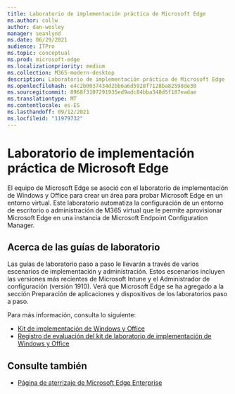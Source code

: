 ```yaml
---
title: Laboratorio de implementación práctica de Microsoft Edge
ms.author: collw
author: dan-wesley
manager: seanlynd
ms.date: 06/29/2021
audience: ITPro
ms.topic: conceptual
ms.prod: microsoft-edge
ms.localizationpriority: medium
ms.collection: M365-modern-desktop
description: Laboratorio de implementación práctica de Microsoft Edge
ms.openlocfilehash: e4c2b0037434d2bb6a6d5928f7128ba82598de30
ms.sourcegitcommit: 8968f3107291935ed9adc84bba348d5f187eadae
ms.translationtype: MT
ms.contentlocale: es-ES
ms.lasthandoff: 09/12/2021
ms.locfileid: "11979732"
---
```

# <a name="microsoft-edge-hands-on-deployment-lab"></a>Laboratorio de implementación práctica de Microsoft Edge

El equipo de Microsoft Edge se asoció con el laboratorio de implementación de Windows y Office para crear un área para probar Microsoft Edge en un entorno virtual. Este laboratorio automatiza la configuración de un entorno de escritorio o administración de M365 virtual que le permite aprovisionar Microsoft Edge en una instancia de Microsoft Endpoint Configuration Manager.

## <a name="about-the-lab-guides"></a>Acerca de las guías de laboratorio

Las guías de laboratorio paso a paso le llevarán a través de varios escenarios de implementación y administración. Estos escenarios incluyen las versiones más recientes de Microsoft Intune y el Administrador de configuración (versión 1910). Verá que Microsoft Edge se ha agregado a la sección Preparación de aplicaciones y dispositivos de los laboratorios paso a paso.

Para más información, consulta lo siguiente:

- [Kit de implementación de Windows y Office](/microsoft-365/enterprise/modern-desktop-deployment-and-management-lab?view=o365-worldwide)
- [Registro de evaluación del kit de laboratorio de implementación de Windows y Office](https://www.microsoft.com/evalcenter/evaluate-lab-kit)

## <a name="see-also"></a>Consulte también

- [Página de aterrizaje de Microsoft Edge Enterprise](https://aka.ms/EdgeEnterprise)